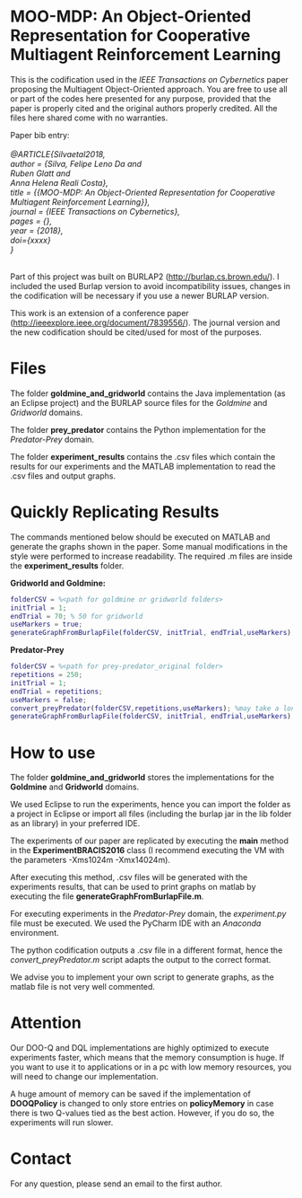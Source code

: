 # MOO-MDP: An Object-Oriented Representation for Cooperative Multiagent Reinforcement Learning
This is the codification used in the <i>IEEE Transactions on Cybernetics</i> paper proposing the Multiagent Object-Oriented approach. You are free to use all or part of the codes here presented for any purpose, provided that the paper is properly cited and the original authors properly credited. All the files here shared come with no warranties.

Paper bib entry: <br><br>
<i>
 @ARTICLE{Silvaetal2018,<br>
  author    = {Silva, Felipe Leno Da and <br>
  			  Ruben Glatt and <br>
               Anna Helena Reali Costa},<br>
  title     = {{MOO-MDP: An Object-Oriented Representation for Cooperative Multiagent Reinforcement Learning}},<br>
  journal   = {IEEE Transactions on Cybernetics}, <br>
  pages     = {},<br>
  year      = {2018},<br>
  doi={xxxx}<br>
 }
  </i>
 <br><br>

Part of this project was built on BURLAP2 (http://burlap.cs.brown.edu/). I included the used Burlap version to avoid incompatibility issues, changes in the codification will be necessary if you use a newer BURLAP version.

This work is an extension of a conference paper (http://ieeexplore.ieee.org/document/7839556/). The journal version and the new codification should be cited/used for most of the purposes.

# Files
The folder <b>goldmine_and_gridworld</b> contains the Java implementation (as an Eclipse project) and the BURLAP source files for the <i>Goldmine</i> and <i>Gridworld</i> domains.

The folder <b>prey_predator</b> contains the Python implementation for the <i>Predator-Prey</i> domain.

The folder <b>experiment_results</b> contains the .csv files which contain the results for our experiments and the MATLAB implementation to read the .csv files and output graphs.

# Quickly Replicating Results

The commands mentioned below should be executed on MATLAB and generate the graphs shown in the paper. Some manual modifications in the style were performed to increase readability. The required .m files are inside the <b>experiment_results</b> folder.

<b>Gridworld and Goldmine:</b>
```matlab
folderCSV = %<path for goldmine or gridworld folders>
initTrial = 1;
endTrial = 70; % 50 for gridworld
useMarkers = true;
generateGraphFromBurlapFile(folderCSV, initTrial, endTrial,useMarkers);
```
<b>Predator-Prey</b>

```matlab
folderCSV = %<path for prey-predator_original folder>
repetitions = 250;
initTrial = 1;
endTrial = repetitions; 
useMarkers = false;
convert_preyPredator(folderCSV,repetitions,useMarkers); %may take a long time to run
generateGraphFromBurlapFile(folderCSV, initTrial, endTrial,useMarkers);
```

# How to use

The folder <b>goldmine_and_gridworld</b> stores the implementations for the <b>Goldmine</b> and <b>Gridworld</b> domains. 

We used Eclipse to run the experiments, hence you can import the folder as a project in Eclipse or import all files (including the burlap jar in the lib folder as an library) in your preferred IDE.

The experiments of our paper are replicated by executing the <b>main</b> method in the <b>ExperimentBRACIS2016</b> class (I recommend executing the VM with the parameters -Xms1024m -Xmx14024m). 

After executing this method, .csv files will be generated with the experiments results, that can be used to print graphs on matlab by executing the file <b>generateGraphFromBurlapFile.m</b>.

For executing experiments in the <i>Predator-Prey</i> domain, the <i>experiment.py</i> file must be executed. We used the PyCharm IDE with an <i>Anaconda</i> environment.

The python codification outputs a .csv file in a different format, hence the <i>convert_preyPredator.m</i> script adapts the output to the correct format.

We advise you to implement your own script to generate graphs, as the matlab file is not very well commented.

# Attention
Our DOO-Q and DQL implementations are highly optimized to execute experiments faster, which means that the memory consumption is huge. If you want to use it to applications or in a pc with low memory resources, you will need to change our implementation.

A huge amount of memory can be saved if the implementation of <b>DOOQPolicy</b> is changed to only store entries on <b>policyMemory</b> in case there is two Q-values tied as the best action. However, if you do so, the experiments will run slower.


# Contact

For any question, please send an email to the first author.


